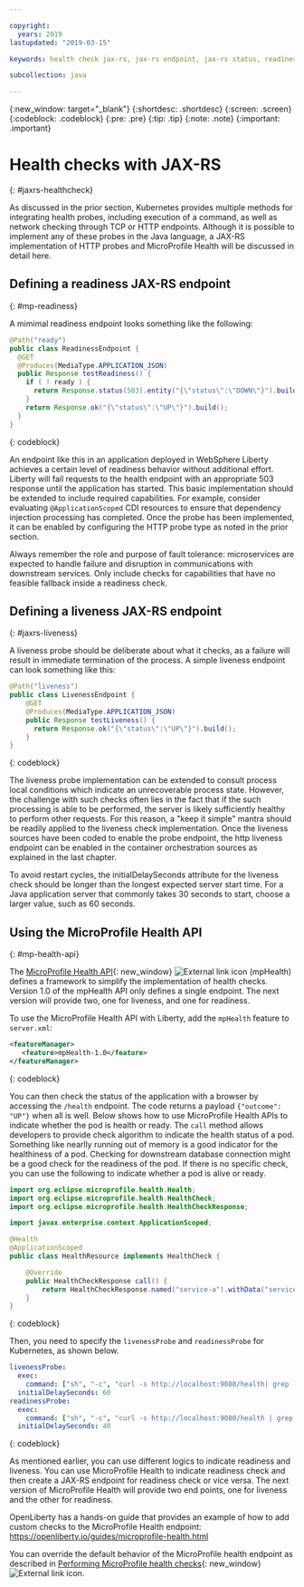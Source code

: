 ```yaml
---

copyright:
  years: 2019
lastupdated: "2019-03-15"

keywords: health check jax-rs, jax-rs endpoint, jax-rs status, readiness jax-rs, liveness jax-rs, microprofile health

subcollection: java

---
```


{:new_window: target="_blank"}
{:shortdesc: .shortdesc}
{:screen: .screen}
{:codeblock: .codeblock}
{:pre: .pre}
{:tip: .tip}
{:note: .note}
{:important: .important}

# Health checks with JAX-RS
{: #jaxrs-healthcheck}

As discussed in the prior section, Kubernetes provides multiple methods for integrating health probes, including execution of a command, as well as network checking through TCP or HTTP endpoints. Although it is possible to implement any of these probes in the Java language, a JAX-RS implementation of HTTP probes and MicroProfile Health will be discussed in detail here.

## Defining a readiness JAX-RS endpoint
{: #mp-readiness}

A mimimal readiness endpoint looks something like the following:

```java
@Path("ready")
public class ReadinessEndpoint {
  @GET
  @Produces(MediaType.APPLICATION_JSON)
  public Response testReadiness() {
    if ( ! ready ) {
      return Response.status(503).entity("{\"status\":\"DOWN\"}").build();
    }
    return Response.ok("{\"status\":\"UP\"}").build();
  }
}
```
{: codeblock}

An endpoint like this in an application deployed in WebSphere Liberty achieves a certain level of readiness behavior without additional effort. Liberty will fail requests to the health endpoint with an appropriate 503 response until the application has started. This basic implementation should be extended to include required capabilities. For example, consider evaluating `@ApplicationScoped` CDI resources to ensure that dependency injection processing has completed. Once the probe has been implemented, it can be enabled by configuring the HTTP probe type as noted in the prior section.

Always remember the role and purpose of fault tolerance: microservices are expected to handle failure and disruption in communications with downstream services. Only include checks for capabilities that have no feasible fallback inside a readiness check.

## Defining a liveness JAX-RS endpoint
{: #jaxrs-liveness}

A liveness probe should be deliberate about what it checks, as a failure will result in immediate termination of the process. A simple liveness endpoint can look something like this:

```java
@Path("liveness")
public class LivenessEndpoint {
    @GET
    @Produces(MediaType.APPLICATION_JSON)
    public Response testLiveness() {
      return Response.ok("{\"status\":\"UP\"}").build();
    }
}
```
{: codeblock}

The liveness probe implementation can be extended to consult process local conditions which indicate an unrecoverable process state. However, the challenge with such checks often lies in the fact that if the such processing is able to be performed, the server is likely sufficiently healthy to perform other requests. For this reason, a "keep it simple" mantra should be readily applied to the liveness check implementation. Once the liveness sources have been coded to enable the probe endpoint, the http liveness endpoint can be enabled in the container orchestration sources as explained in the last chapter.

To avoid restart cycles, the initialDelaySeconds attribute for the liveness check should be longer than the longest expected server start time. For a Java application server that commonly takes 30 seconds to start, choose a larger value, such as 60 seconds.

## Using the MicroProfile Health API
{: #mp-health-api}

The [MicroProfile Health API](https://www.ibm.com/support/knowledgecenter/en/SSEQTP_liberty/com.ibm.websphere.wlp.doc/ae/twlp_microprofile_healthcheck.html){: new_window} ![External link icon](../icons/launch-glyph.svg "External link icon") (mpHealth) defines a framework to simplify the implementation of health checks. Version 1.0 of the mpHealth API only defines a single endpoint. The next version will provide two, one for liveness, and one for readiness.

To use the MicroProfile Health API with Liberty, add the `mpHealth` feature to `server.xml`:

```xml
<featureManager>
   <feature>mpHealth-1.0</feature>
</featureManager>
```
{: codeblock}

You can then check the status of the application with a browser by accessing the `/health` endpoint. The code returns a payload `{"outcome": "UP"}` when all is well. Below shows how to use MicroProfile Health APIs to indicate whether the pod is health or ready. The `call` method allows developers to provide check algorithm to indicate the health status of a pod. Something like nearlly running out of memory is a good indicator for the healthiness of a pod. Checking for downstream database connection might be a good check for the readiness of the pod. If there is no specific check, you can use the following to indicate whether a pod is alive or ready.

```java
import org.eclipse.microprofile.health.Health;
import org.eclipse.microprofile.health.HealthCheck;
import org.eclipse.microprofile.health.HealthCheckResponse;

import javax.enterprise.context.ApplicationScoped;

@Health
@ApplicationScoped
public class HealthResource implements HealthCheck {

    @Override
    public HealthCheckResponse call() {
        return HealthCheckResponse.named("service-a").withData("service-a", "ok").up().build();
    }
}
```
{: codeblock}

Then, you need to specify the `livenessProbe` and `readinessProbe` for Kubernetes, as shown below.
```yaml
livenessProbe:
  exec:
    command: ["sh", "-c", "curl -s http://localhost:9080/health| grep -q service-a"]
  initialDelaySeconds: 60
readinessProbe:
  exec:
    command: ["sh", "-c", "curl -s http://localhost:9080/health | grep -q service-a"]
  initialDelaySeconds: 40


```
{: codeblock}

As mentioned earlier, you can use different logics to indicate readiness and liveness. You can use MicroProfile Health to indicate readiness check and then create a JAX-RS endpoint for readiness check or vice versa. The next version of MicroProfile Health will provide two end points, one for liveness and the other for readiness.

OpenLiberty has a hands-on guide that provides an example of how to add custom checks to the MicroProfile Health endpoint: https://openliberty.io/guides/microprofile-health.html

You can override the default behavior of the MicroProfile health endpoint as described in [Performing MicroProfile health checks](https://www.ibm.com/support/knowledgecenter/en/SSEQTP_liberty/com.ibm.websphere.wlp.doc/ae/twlp_microprofile_healthcheck.html){: new_window} ![External link icon](../icons/launch-glyph.svg "External link icon").
